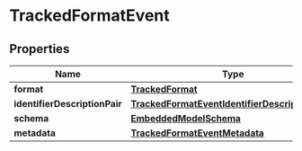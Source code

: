 
# TrackedFormatEvent

## Properties
Name | Type | Description | Notes
------------ | ------------- | ------------- | -------------
**format** | [**TrackedFormat**](TrackedFormat.md) |  | 
**identifierDescriptionPair** | [**TrackedFormatEventIdentifierDescriptionPairs**](TrackedFormatEventIdentifierDescriptionPairs.md) |  | 
**schema** | [**EmbeddedModelSchema**](EmbeddedModelSchema.md) |  |  [optional]
**metadata** | [**TrackedFormatEventMetadata**](TrackedFormatEventMetadata.md) |  |  [optional]



